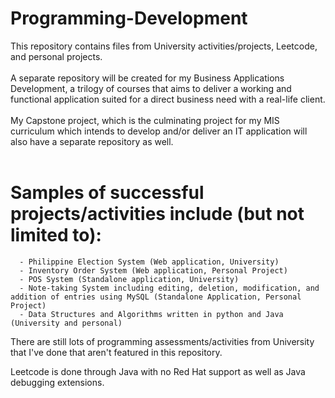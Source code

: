 # Programming-Development
This repository contains files from University activities/projects, Leetcode, and personal projects. <br><br>
A separate repository will be created for my Business Applications Development, a trilogy of courses that aims to deliver a working and functional application suited for a direct business need with a real-life client. <br><br>
My Capstone project, which is the culminating project for my MIS curriculum which intends to develop and/or deliver an IT application will also have a separate repository as well. <br><br>

# Samples of successful projects/activities include (but not limited to):
      - Philippine Election System (Web application, University)
      - Inventory Order System (Web application, Personal Project) 
      - POS System (Standalone application, University) 
      - Note-taking System including editing, deletion, modification, and addition of entries using MySQL (Standalone Application, Personal Project)
      - Data Structures and Algorithms written in python and Java (University and personal) 

 There are still lots of programming assessments/activities from University that I've done that aren't featured in this repository. <br>
 
 Leetcode is done through Java with no Red Hat support as well as Java debugging extensions.

